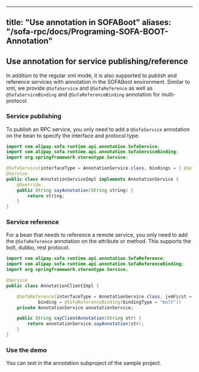 
---
title: "Use annotation in SOFABoot"
aliases: "/sofa-rpc/docs/Programing-SOFA-BOOT-Annotation"
---
## Use annotation for service publishing/reference

In addition to the regular xml mode, it is also supported to publish and reference services with annotation in the SOFABoot environment. Similar to xml, we provide
`@SofaService` and `@SofaReference` as well as `@SofaServiceBinding` and `@SofaReferenceBinding` annotation for multi-protocol.

### Service publishing

To publish an RPC service, you only need to add a `@SofaService` annotation on the bean to specify the interface and protocol type.

```java
import com.alipay.sofa.runtime.api.annotation.SofaService;
import com.alipay.sofa.runtime.api.annotation.SofaServiceBinding;
import org.springframework.stereotype.Service;

@SofaService(interfaceType = AnnotationService.class, bindings = { @SofaServiceBinding(bindingType = "bolt") })
@Service
public class AnnotationServiceImpl implements AnnotationService {
    @Override
    public String sayAnnotation(String string) {
        return string;
    }
}
```

### Service reference

For a bean that needs to reference a remote service, you only need to add the `@SofaReference` annotation on the attribute or method. This supports the bolt, dubbo, rest protocol.

```java
import com.alipay.sofa.runtime.api.annotation.SofaReference;
import com.alipay.sofa.runtime.api.annotation.SofaReferenceBinding;
import org.springframework.stereotype.Service;

@Service
public class AnnotationClientImpl {

    @SofaReference(interfaceType = AnnotationService.class, jvmFirst = false, 
            binding = @SofaReferenceBinding(bindingType = "bolt"))
    private AnnotationService annotationService;

    public String sayClientAnnotation(String str) {
        return annotationService.sayAnnotation(str);
    }
}
```

### Use the demo

You can test in the annotation subproject of the sample project.